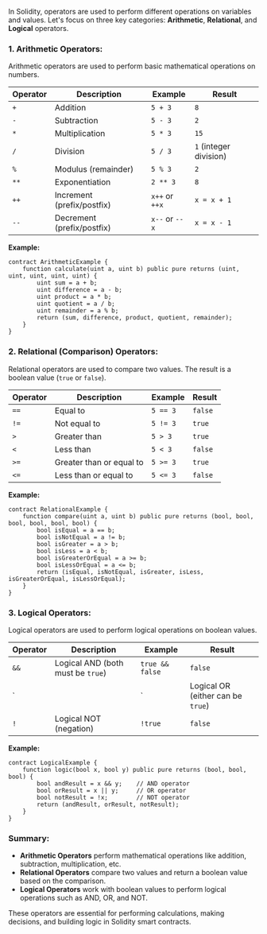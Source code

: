 In Solidity, operators are used to perform different operations on variables and values. Let's focus on three key categories: **Arithmetic**, **Relational**, and **Logical** operators.

### 1. **Arithmetic Operators:**
   Arithmetic operators are used to perform basic mathematical operations on numbers.

   | Operator | Description              | Example          | Result |
   |----------|--------------------------|------------------|--------|
   | `+`      | Addition                 | `5 + 3`          | `8`    |
   | `-`      | Subtraction              | `5 - 3`          | `2`    |
   | `*`      | Multiplication           | `5 * 3`          | `15`   |
   | `/`      | Division                 | `5 / 3`          | `1` (integer division) |
   | `%`      | Modulus (remainder)      | `5 % 3`          | `2`    |
   | `**`     | Exponentiation           | `2 ** 3`         | `8`    |
   | `++`     | Increment (prefix/postfix)| `x++` or `++x`   | `x = x + 1` |
   | `--`     | Decrement (prefix/postfix)| `x--` or `--x`   | `x = x - 1` |

   **Example:**
   ```solidity
   contract ArithmeticExample {
       function calculate(uint a, uint b) public pure returns (uint, uint, uint, uint, uint) {
           uint sum = a + b;
           uint difference = a - b;
           uint product = a * b;
           uint quotient = a / b;
           uint remainder = a % b;
           return (sum, difference, product, quotient, remainder);
       }
   }
   ```

### 2. **Relational (Comparison) Operators:**
   Relational operators are used to compare two values. The result is a boolean value (`true` or `false`).

   | Operator | Description             | Example    | Result |
   |----------|-------------------------|------------|--------|
   | `==`     | Equal to                | `5 == 3`   | `false`|
   | `!=`     | Not equal to            | `5 != 3`   | `true` |
   | `>`      | Greater than            | `5 > 3`    | `true` |
   | `<`      | Less than               | `5 < 3`    | `false`|
   | `>=`     | Greater than or equal to| `5 >= 3`   | `true` |
   | `<=`     | Less than or equal to   | `5 <= 3`   | `false`|

   **Example:**
   ```solidity
   contract RelationalExample {
       function compare(uint a, uint b) public pure returns (bool, bool, bool, bool, bool, bool) {
           bool isEqual = a == b;
           bool isNotEqual = a != b;
           bool isGreater = a > b;
           bool isLess = a < b;
           bool isGreaterOrEqual = a >= b;
           bool isLessOrEqual = a <= b;
           return (isEqual, isNotEqual, isGreater, isLess, isGreaterOrEqual, isLessOrEqual);
       }
   }
   ```

### 3. **Logical Operators:**
   Logical operators are used to perform logical operations on boolean values.

   | Operator | Description                        | Example        | Result |
   |----------|------------------------------------|----------------|--------|
   | `&&`     | Logical AND (both must be `true`)  | `true && false`| `false`|
   | `||`     | Logical OR (either can be `true`)  | `true || false`| `true` |
   | `!`      | Logical NOT (negation)             | `!true`        | `false`|

   **Example:**
   ```solidity
   contract LogicalExample {
       function logic(bool x, bool y) public pure returns (bool, bool, bool) {
           bool andResult = x && y;    // AND operator
           bool orResult = x || y;     // OR operator
           bool notResult = !x;        // NOT operator
           return (andResult, orResult, notResult);
       }
   }
   ```

### Summary:
- **Arithmetic Operators** perform mathematical operations like addition, subtraction, multiplication, etc.
- **Relational Operators** compare two values and return a boolean value based on the comparison.
- **Logical Operators** work with boolean values to perform logical operations such as AND, OR, and NOT.

These operators are essential for performing calculations, making decisions, and building logic in Solidity smart contracts.